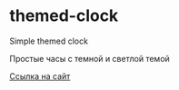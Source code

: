 # themed-clock
Simple themed clock

Простые часы с темной и светлой темой

[Ссылка на сайт](https://themed-clock.web.app)
